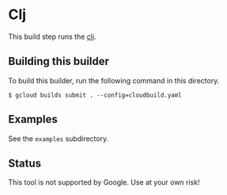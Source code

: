 # Clj

This build step runs the [clj](https://clojure.org/guides/getting_started).

## Building this builder

To build this builder, run the following command in this directory.

    $ gcloud builds submit . --config=cloudbuild.yaml

## Examples

See the `examples` subdirectory.

## Status

This tool is not supported by Google. Use at your own risk!
